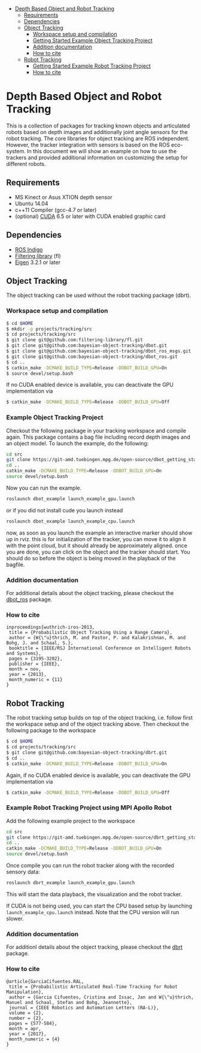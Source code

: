 

* [Depth Based Object and Robot Tracking](#depth-based-object-and-robot-tracking)
  * [Requirements](#requirements)
  * [Dependencies](#dependencies)
  * [Object Tracking](#object-tracking)
    * [Workspace setup and compilation](#workspace-setup-and-compilation)
    * [Getting Started Example Object Tracking Project](#example-object-tracking-project)
    * [Addition documentation](#additional-documentation)
    * [How to cite](#how-to-cite)
  * [Robot Tracking](#robot-tracking)
    * [Getting Started Example Robot Tracking Project](#example-robot-tracking-project-using-mpi-apollo-robot)
    * [How to cite](#how-to-cite)
    



# Depth Based Object and Robot Tracking 

This is a collection of packages for tracking known objects and articulated
robots based on depth images and additionally joint angle sensors for the robot 
tracking. The core libraries for object tracking are ROS independent. However, 
the tracker integration with sensors is based on the ROS eco-system. In this 
document we will show an example on how to use the trackers and provided 
additional information on customizing the setup for different robots.

## Requirements
 * MS Kinect or Asus XTION depth sensor
 * Ubuntu 14.04
 * c++11 Compiler (gcc-4.7 or later)
 * (optional) [CUDA](https://developer.nvidia.com/cuda-downloads) 6.5 or later with CUDA enabled
   graphic card 

## Dependencies
 * [ROS Indigo](http://wiki.ros.org/indigo)
 * [Filtering library](https://github.com/filtering-library/fl) (fl)
 * [Eigen](http://eigen.tuxfamily.org/) 3.2.1 or later
 
## Object Tracking
The object tracking can be used without the robot tracking package (dbrt). 

### Workspace setup and compilation
```bash
$ cd $HOME
$ mkdir -p projects/tracking/src  
$ cd projects/tracking/src
$ git clone git@github.com:filtering-library/fl.git
$ git clone git@github.com:bayesian-object-tracking/dbot.git
$ git clone git@github.com:bayesian-object-tracking/dbot_ros_msgs.git
$ git clone git@github.com:bayesian-object-tracking/dbot_ros.git
$ cd ..
$ catkin_make -DCMAKE_BUILD_TYPE=Release -DDBOT_BUILD_GPU=On
$ source devel/setup.bash
```
If no CUDA enabled device is available, you can deactivate the GPU implementation via 
```bash
$ catkin_make -DCMAKE_BUILD_TYPE=Release -DDBOT_BUILD_GPU=Off
```

### Example Object Tracking Project 

Checkout the following package in your tracking workspace and compile again. 
This package contains a bag file including record depth images and an object 
model. To launch the example, do the following:

```bash
cd src
git clone https://git-amd.tuebingen.mpg.de/open-source/dbot_getting_started.git
cd ..
catkin_make -DCMAKE_BUILD_TYPE=Release -DDBOT_BUILD_GPU=On
source devel/setup.bash
```
Now you can run the example. 
```bash
roslaunch dbot_example launch_example_gpu.launch
```
or if you did not install cude you launch instead
```bash
roslaunch dbot_example launch_example_cpu.launch
```
now, as soon as you launch the example an interactive marker should show up in 
rviz. this is for initialization of the tracker, you can move it to align it 
with the point cloud, but it should already be approximately aligned. once you 
are done, you can click on the object and the tracker should start. You should 
do so before the object is being moved in the playback of the bagfile.

### Addition documentation

For additional details about the object tracking, please checkout the 
[dbot_ros](https://github.com/bayesian-object-tracking/dbot_ros/blob/master/README.md) package.

### How to cite
```
inproceedings{wuthrich-iros-2013,
 title = {Probabilistic Object Tracking Using a Range Camera},
 author = {W{\"u}thrich, M. and Pastor, P. and Kalakrishnan, M. and Bohg, J. and Schaal, S.},
 booktitle = {IEEE/RSJ International Conference on Intelligent Robots and Systems},
 pages = {3195-3202},
 publisher = {IEEE},
 month = nov,
 year = {2013},
 month_numeric = {11}
}
```

## Robot Tracking

The robot tracking setup builds on top of the object tracking, i.e. follow 
first the workspace setup and of the object tracking above. Then checkout 
the following package to the workspace

```bash
$ cd $HOME
$ cd projects/tracking/src
$ git clone git@github.com:bayesian-object-tracking/dbrt.git
$ cd ..
$ catkin_make -DCMAKE_BUILD_TYPE=Release -DDBOT_BUILD_GPU=On
```
Again, if no CUDA enabled device is available, you can deactivate the GPU implementation via 
```bash
$ catkin_make -DCMAKE_BUILD_TYPE=Release -DDBOT_BUILD_GPU=Off
```

### Example Robot Tracking Project using MPI Apollo Robot

Add the following example project to the workspace

```bash
cd src
git clone https://git-amd.tuebingen.mpg.de/open-source/dbrt_getting_started.git
cd ..
catkin_make -DCMAKE_BUILD_TYPE=Release -DDBOT_BUILD_GPU=On
source devel/setup.bash
```
Once compile you can run the robot tracker along with the 
recorded sensory data:

```bash
roslaunch dbrt_example launch_example_gpu.launch
```

This will start the data playback, the visualization and the robot tracker.

If CUDA is not being used, you can start the CPU based setup by launching 
`launch_example_cpu.launch` instead. Note that the CPU version will run slower.

### Addition documentation

For additionl details about the object tracking, please checkout the 
[dbrt](https://github.com/bayesian-object-tracking/dbrt/blob/master/README.md) package.

### How to cite
```
@article{GarciaCifuentes.RAL,
 title = {Probabilistic Articulated Real-Time Tracking for Robot Manipulation},
 author = {Garcia Cifuentes, Cristina and Issac, Jan and W{\"u}thrich, Manuel and Schaal, Stefan and Bohg, Jeannette},
 journal = {IEEE Robotics and Automation Letters (RA-L)},
 volume = {2},
 number = {2},
 pages = {577-584},
 month = apr,
 year = {2017},
 month_numeric = {4}
}
```
